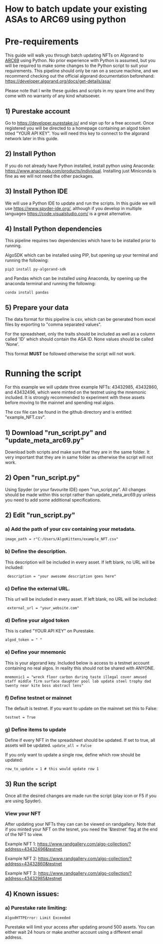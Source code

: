 
# How to batch update your existing ASAs to ARC69 using python

# Pre-requirements
This guide will walk you through batch updating NFTs on Algorand to [ARC69](https://github.com/algokittens/arc69) using Python. No prior experience with Python is assumed, but you will be required to make some changes to the Python script to suit your requirements.
This pipeline should only be ran on a secure machine, and we recommend checking out the official algorand documentation beforehand: https://developer.algorand.org/docs/get-details/asa/

Please note that I write these guides and scripts in my spare time and they come with no warranty of any kind whatsoever.  

## 1) Purestake account

Go to https://developer.purestake.io/ and sign up for a free account. Once registered you will be directed to a homepage containing an algod token titled "YOUR API KEY".
You will need this key to connect to the algorand network later in this guide.

## 2) Install Python

If you do not already have Python installed, install python using Anaconda: https://www.anaconda.com/products/individual. Installing just Miniconda is fine as we will not need the other packages.

## 3) Install Python IDE
We will use a Python IDE to update and run the scripts. In this guide we will use https://www.spyder-ide.org/, although if you develop in multiple languages https://code.visualstudio.com/ is a great alternative. 

## 4) Install Python dependencies

This pipeline requires two dependencies which have to be installed prior to running.

AlgoSDK which can be installed using PIP, but opening up your terminal and running the following:

```pip3 install py-algorand-sdk```

and Pandas which can be installed using Anaconda, by opening up the anaconda terminal and running the following:

```conda install pandas```


## 5) Prepare your data

The data format for this pipeline is csv, which can be generated from excel files by exporting to "comma separated values".

For the spreadsheet, only the traits should be included as well as a column called 'ID' which should contain the ASA ID. None values should be called 'None'.

This format **MUST** be followed otherwise the script will not work. 


# Running the script

For this example we will update three example NFTs: 43432985, 43432860, and 43432496, which were minted on the testnet using the mnemonic included. It is strongly recommended to experiment with these assets before moving to the mainnet and spending real algos.

The csv file can be found in the github directory and is entitled: "example_NFT.csv".

## 1) Download "run_script.py" and "update_meta_arc69.py"

Download both scripts and make sure that they are in the same folder. It very important that they are in same folder as otherwise the script will not work.

## 2) Open "run_script.py"

Using Spyder (or your favourite IDE) open "run_script.py". All changes should be made within this script rather than update_meta_arc69.py unless you need to add some additional specifications.

## 2) Edit "run_script.py"

### a) Add the path of your csv containing your metadata.

``` image_path = r"C:/Users/AlgoKittens/example_NFT.csv" ```

### b) Define the description.
This description will be included in every asset. If left blank, no URL will be included:

``` description = "your awesome description goes here"```

### c) Define the external URL.
This url will be included in every asset. If left blank, no URL will be included:

``` external_url = "your_website.com"```


### d) Define your algod token
This is called "YOUR API KEY" on Purestake.

``` algod_token = " " ```


### e) Define your mnemonic 
This is your algorand key. Included below is access to a testnet account containing no real algos. In reality this should not be shared with ANYONE.

```mnemonic1 = "wreck floor carbon during taste illegal cover amused staff middle firm surface daughter pool lab update steel trophy dad twenty near kite boss abstract lens" ```

### f) Define testnet or mainnet
The default is testnet. If you want to update on the mainnet set this to False:

```testnet = True```

### g) Define items to update

Define if every NFT in the spreadsheet should be updated. If set to true, all assets will be updated.
```update_all = False```

If you only want to update a single row, define which row should be updated:

```row_to_update = 1 # this would update row 1```


## 3) Run the script

Once all the desired changes are made run the script (play icon or F5 if you are using Spyder).


### View your NFT

After updating your NFTs they can can be viewed on randgallery. Note that if you minted your NFT on the tesnet, you need the '&testnet’ flag at the end of the NFT to view.

Example NFT 1:
https://www.randgallery.com/algo-collection/?address=43432496&testnet

Example NFT 2:
https://www.randgallery.com/algo-collection/?address=43432860&testnet

Example NFT 3:
https://www.randgallery.com/algo-collection/?address=43432985&testnet



## 4) Known issues:

### a) Purestake rate limiting:

```AlgodHTTPError: Limit Exceeded```

Purestake will limit your access after updating around 500 assets. You can either wait 24 hours or make another account using a different email address.
